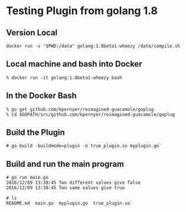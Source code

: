 # Testing Plugin from golang 1.8

## Version Local
```
docker run -v "$PWD:/data" golang:1.8beta1-wheezy /data/compile.sh
```

## Local machine and bash into Docker
```
% docker run -it golang:1.8beta1-wheezy bash
```

## In the Docker Bash
```
% go get github.com/kpernyer/reimagined-guacamole/goplug
% cd $GOPATH/src/github.com/kpernyer/reimagined-guacamole/goplug
```

## Build the Plugin
```
# go build -buildmode=plugin -o true_plugin.so myplugin.go`
```

## Build and run the main program
```
# go run main.go
2016/12/09 13:38:45 Two different values give false
2016/12/09 13:38:45 Two same values give true
```
```
# ls
README.md  main.go  myplugin.go  true_plugin.so`
```


